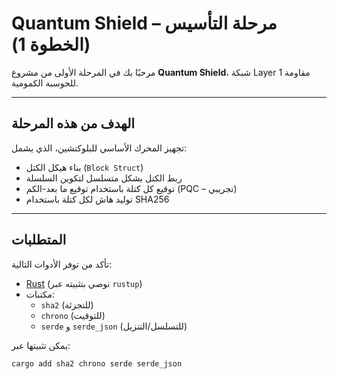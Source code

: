 # Quantum Shield – مرحلة التأسيس (الخطوة 1)

مرحبًا بك في المرحلة الأولى من مشروع **Quantum Shield**، شبكة Layer 1 مقاومة للحوسبة الكمومية.

---

## الهدف من هذه المرحلة

تجهيز المحرك الأساسي للبلوكتشين، الذي يشمل:

- بناء هيكل الكتل (`Block Struct`)
- ربط الكتل بشكل متسلسل لتكوين السلسلة
- توقيع كل كتلة باستخدام توقيع ما بعد-الكم (PQC – تجريبي)
- توليد هاش لكل كتلة باستخدام SHA256

---

## المتطلبات

تأكد من توفر الأدوات التالية:

- [Rust](https://www.rust-lang.org/tools/install) (نوصي بتثبيته عبر `rustup`)
- مكتبات:
  - `sha2` (للتجزئة)
  - `chrono` (للتوقيت)
  - `serde` و `serde_json` (للتسلسل/التنزيل)

يمكن تثبيتها عبر:

```bash
cargo add sha2 chrono serde serde_json
